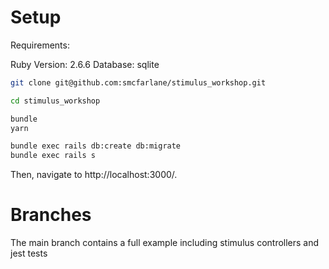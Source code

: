 # Setup
Requirements:

Ruby Version: 2.6.6
Database: sqlite

```sh
git clone git@github.com:smcfarlane/stimulus_workshop.git

cd stimulus_workshop

bundle
yarn

bundle exec rails db:create db:migrate
bundle exec rails s
```

Then, navigate to http://localhost:3000/.

# Branches

The main branch contains a full example including stimulus controllers and jest tests
